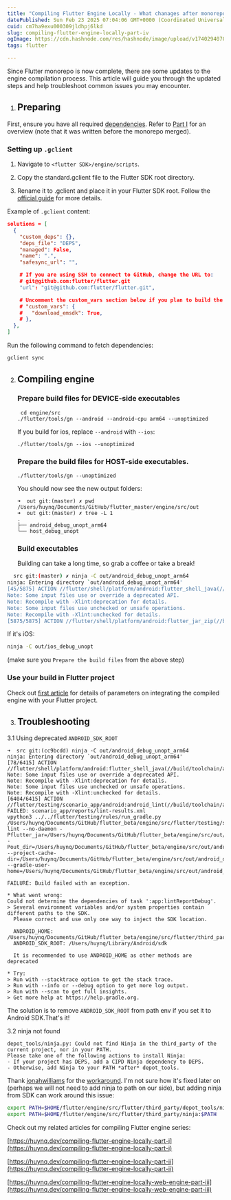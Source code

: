 ```yaml
---
title: "Compiling Flutter Engine Locally - What chanages after monorepo (Part IV)"
datePublished: Sun Feb 23 2025 07:04:06 GMT+0000 (Coordinated Universal Time)
cuid: cm7ha9exu000309jldhpj6lkd
slug: compiling-flutter-engine-locally-part-iv
ogImage: https://cdn.hashnode.com/res/hashnode/image/upload/v1740294070058/3fb75603-a2c6-44bb-8673-7a77b5a1627a.jpeg
tags: flutter

---
```


Since Flutter monorepo is now complete, there are some updates to the engine compilation process. This article will guide you through the updated steps and help troubleshoot common issues you may encounter.

1. ## Preparing
    

First, ensure you have all required [dependencies](https://github.com/flutter/flutter/blob/master/engine/src/flutter/docs/contributing/Setting-up-the-Engine-development-environment.md#getting-dependencies). Refer to [Part I](https://huynq.dev/compiling-flutter-engine-locally-part-i) for an overview (note that it was written before the monorepo merged).

### Setting up `.gclient`

1. Navigate to `<flutter SDK>/engine/scripts`.
    
2. Copy the standard.gclient file to the Flutter SDK root directory.
    
3. Rename it to .gclient and place it in your Flutter SDK root. Follow the [official guide](https://github.com/flutter/flutter/blob/master/engine/README.md) for more details.
    

Example of `.gclient` content:

```json
solutions = [
  {
    "custom_deps": {},
    "deps_file": "DEPS",
    "managed": False,
    "name": ".",
    "safesync_url": "",

    # If you are using SSH to connect to GitHub, change the URL to:
    # git@github.com:flutter/flutter.git
    "url": "git@github.com:flutter/flutter.git",

    # Uncomment the custom_vars section below if you plan to build the web engine.
    # "custom_vars": {
    #   "download_emsdk": True,
    # },
  },
]
```

Run the following command to fetch dependencies:

```console
gclient sync
```

2. ## Compiling engine
    
    ### Prepare build files for DEVICE-side executables
    
    ```console
     cd engine/src
    ./flutter/tools/gn --android --android-cpu arm64 --unoptimized
    ```
    
    If you build for ios, replace `--android` with `--ios`:
    
    ```console
    ./flutter/tools/gn --ios --unoptimized
    ```
    
    ### Prepare the build files for HOST-side executables.
    
    ```console
    ./flutter/tools/gn --unoptimized
    ```
    
    You should now see the new output folders:
    
    ```console
    ➜  out git:(master) ✗ pwd
    /Users/huynq/Documents/GitHub/flutter_master/engine/src/out
    ➜  out git:(master) ✗ tree -L 1
    .
    ├── android_debug_unopt_arm64
    └── host_debug_unopt
    ```
    
    ### Build executables
    
    Building can take a long time, so grab a coffee or take a break!
    

```bash
  src git:(master) ✗ ninja -C out/android_debug_unopt_arm64
ninja: Entering directory `out/android_debug_unopt_arm64'
[45/5875] ACTION //flutter/shell/platform/android:flutter_shell_java(//build/toolchain/android:clang_arm64)
Note: Some input files use or override a deprecated API.
Note: Recompile with -Xlint:deprecation for details.
Note: Some input files use unchecked or unsafe operations.
Note: Recompile with -Xlint:unchecked for details.
[5875/5875] ACTION //flutter/shell/platform/android:flutter_jar_zip(//build/toolchain/android:clang_arm64)
```

If it's iOS:

```bash
ninja -C out/ios_debug_unopt
```

(make sure you `Prepare the build files` from the above step)

### Use your build in Flutter project

Check out [first article](https://huynq.dev/compiling-flutter-engine-locally-part-i) for details of parameters on integrating the compiled engine with your Flutter project.

3. ## Troubleshooting
    

3.1 Using deprecated `ANDROID_SDK_ROOT`

```console
➜  src git:(cc9bcdd) ninja -C out/android_debug_unopt_arm64
ninja: Entering directory `out/android_debug_unopt_arm64'
[78/6415] ACTION //flutter/shell/platform/android:flutter_shell_java(//build/toolchain/android:clang_arm64)
Note: Some input files use or override a deprecated API.
Note: Recompile with -Xlint:deprecation for details.
Note: Some input files use unchecked or unsafe operations.
Note: Recompile with -Xlint:unchecked for details.
[6404/6415] ACTION //flutter/testing/scenario_app/android:android_lint(//build/toolchain/android:clang_arm64)
FAILED: scenario_app/reports/lint-results.xml 
vpython3 ../../flutter/testing/rules/run_gradle.py /Users/huynq/Documents/GitHub/flutter_beta/engine/src/flutter/testing/scenario_app/android lint --no-daemon -Pflutter_jar=/Users/huynq/Documents/GitHub/flutter_beta/engine/src/out/android_debug_unopt_arm64/flutter.jar -Pout_dir=/Users/huynq/Documents/GitHub/flutter_beta/engine/src/out/android_debug_unopt_arm64/scenario_app --project-cache-dir=/Users/huynq/Documents/GitHub/flutter_beta/engine/src/out/android_debug_unopt_arm64/scenario_app/.gradle --gradle-user-home=/Users/huynq/Documents/GitHub/flutter_beta/engine/src/out/android_debug_unopt_arm64/scenario_app/.gradle

FAILURE: Build failed with an exception.

* What went wrong:
Could not determine the dependencies of task ':app:lintReportDebug'.
> Several environment variables and/or system properties contain different paths to the SDK.
  Please correct and use only one way to inject the SDK location.
  
  ANDROID_HOME: /Users/huynq/Documents/GitHub/flutter_beta/engine/src/flutter/third_party/android_tools/sdk
  ANDROID_SDK_ROOT: /Users/huynq/Library/Android/sdk
  
  It is recommended to use ANDROID_HOME as other methods are deprecated

* Try:
> Run with --stacktrace option to get the stack trace.
> Run with --info or --debug option to get more log output.
> Run with --scan to get full insights.
> Get more help at https://help.gradle.org.
```

The solution is to remove `ANDROID_SDK_ROOT` from path env if you set it to Android SDK.That's it!

3.2 ninja not found

```console
depot_tools/ninja.py: Could not find Ninja in the third_party of the current project, nor in your PATH.
Please take one of the following actions to install Ninja:
- If your project has DEPS, add a CIPD Ninja dependency to DEPS.
- Otherwise, add Ninja to your PATH *after* depot_tools.
```

Thank [jonahwilliams](https://github.com/jonahwilliams) for the [workaround](https://github.com/flutter/flutter/issues/163487#issuecomment-2673643365). I'm not sure how it's fixed later on (perhaps we will not need to add ninja to path on our side), but adding ninja from SDK can work around this issue:

```bash
export PATH=$HOME/flutter/engine/src/flutter/third_party/depot_tools/ninja:$PATH
export PATH=$HOME/flutter/engine/src/flutter/third_party/ninja:$PATH
```

Check out my related articles for compiling Flutter engine series:

[https://huynq.dev/compiling-flutter-engine-locally-part-i](https://huynq.dev/compiling-flutter-engine-locally-part-i)

[https://huynq.dev/compiling-flutter-engine-locally-part-ii](https://huynq.dev/compiling-flutter-engine-locally-part-ii)

[https://huynq.dev/compiling-flutter-engine-locally-web-engine-part-iii](https://huynq.dev/compiling-flutter-engine-locally-web-engine-part-iii)
